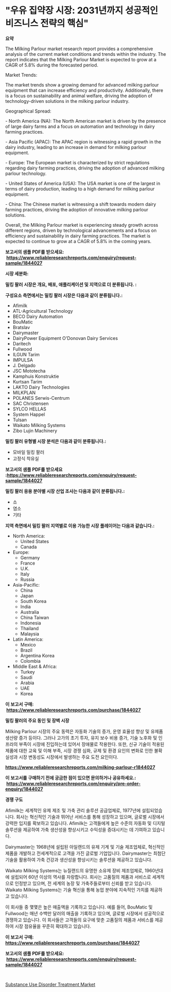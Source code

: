 <p><h1>"우유 집약장 시장: 2031년까지 성공적인 비즈니스 전략의 핵심"</h1></p><p><strong>요약</strong></p>
<p><p>The Milking Parlour market research report provides a comprehensive analysis of the current market conditions and trends within the industry. The report indicates that the Milking Parlour Market is expected to grow at a CAGR of 5.8% during the forecasted period.</p><p>Market Trends:</p><p>The market trends show a growing demand for advanced milking parlour equipment that can increase efficiency and productivity. Additionally, there is a focus on sustainability and animal welfare, driving the adoption of technology-driven solutions in the milking parlour industry.</p><p>Geographical Spread:</p><p>- North America (NA): The North American market is driven by the presence of large dairy farms and a focus on automation and technology in dairy farming practices.</p><p>- Asia Pacific (APAC): The APAC region is witnessing a rapid growth in the dairy industry, leading to an increase in demand for milking parlour equipment.</p><p>- Europe: The European market is characterized by strict regulations regarding dairy farming practices, driving the adoption of advanced milking parlour technology.</p><p>- United States of America (USA): The USA market is one of the largest in terms of dairy production, leading to a high demand for milking parlour equipment.</p><p>- China: The Chinese market is witnessing a shift towards modern dairy farming practices, driving the adoption of innovative milking parlour solutions.</p><p>Overall, the Milking Parlour market is experiencing steady growth across different regions, driven by technological advancements and a focus on efficiency and sustainability in dairy farming practices. The market is expected to continue to grow at a CAGR of 5.8% in the coming years.</p></p>
<p><strong>보고서의 샘플 PDF를 받으세요: &nbsp;<a href="https://www.reliableresearchreports.com/enquiry/request-sample/1844027">https://www.reliableresearchreports.com/enquiry/request-sample/1844027</a></strong></p>
<p><strong>시장 세분화:</strong></p>
<p><strong> 밀킹 팔러 시장은 개요, 배포, 애플리케이션 및 지역으로 더 분류됩니다. :</strong></p>
<p><strong>구성요소 측면에서는 밀킹 팔러 시장은 다음과 같이 분류됩니다.:</strong></p>
<p><ul><li>Afimilk</li><li>ATL-Agricultural Technology</li><li>BECO Dairy Automation</li><li>BouMatic</li><li>Bratslav</li><li>Dairymaster</li><li>DairyPower Equipment O'Donovan Dairy Services</li><li>Daritech</li><li>Fullwood</li><li>ILGUN Tarim</li><li>IMPULSA</li><li>J. Delgado</li><li>JSC Mototecha</li><li>Kamphuis Konstruktie</li><li>Kurtsan Tarim</li><li>LAKTO Dairy Technologies</li><li>MILKPLAN</li><li>POLANES Serwis-Centrum</li><li>SAC Christensen</li><li>SYLCO HELLAS</li><li>System Happel</li><li>Tulsan</li><li>Waikato Milking Systems</li><li>Zibo Lujin Machinery</li></ul></p>
<p><strong> 밀킹 팔러 유형별 시장 분석은 다음과 같이 분류됩니다.:</strong></p>
<p><ul><li>모바일 밀킹 팔러</li><li>고정식 착유실</li></ul></p>
<p><strong>보고서의 샘플 PDF를 받으세요 :<a href="https://www.reliableresearchreports.com/enquiry/request-sample/1844027">https://www.reliableresearchreports.com/enquiry/request-sample/1844027</a></strong></p>
<p><strong> 밀킹 팔러 응용 분야별 시장 산업 조사는 다음과 같이 분류됩니다.:</strong></p>
<p><ul><li>소</li><li>염소</li><li>기타</li></ul></p>
<p><strong>지역 측면에서 밀킹 팔러 지역별로 이용 가능한 시장 플레이어는 다음과 같습니다.:</strong></p>
<p><ul>
    <li>
        North America:
        <ul>
            <li>United States</li>
            <li>Canada</li>
        </ul>
    </li>
    <li>
        Europe:
        <ul>
            <li>Germany</li>
            <li>France</li>
            <li>U.K.</li>
            <li>Italy</li>
            <li>Russia</li>
        </ul>
    </li>
    <li>
        Asia-Pacific:
        <ul>
            <li>China</li>
            <li>Japan</li>
            <li>South Korea</li>
            <li>India</li>
            <li>Australia</li>
            <li>China Taiwan</li>
            <li>Indonesia</li>
            <li>Thailand</li>
            <li>Malaysia</li>
        </ul>
    </li>
    <li>
        Latin America:
        <ul>
            <li>Mexico</li>
            <li>Brazil</li>
            <li>Argentina Korea</li>
            <li>Colombia</li>
        </ul>
    </li>
    <li>
        Middle East & Africa:
        <ul>
            <li>Turkey</li>
            <li>Saudi</li>
            <li>Arabia</li>
            <li>UAE</li>
            <li>Korea</li>
        </ul>
    </li>
    </ul></p>
<p><strong>이 보고서 구매: &nbsp;<a href="https://www.reliableresearchreports.com/purchase/1844027">https://www.reliableresearchreports.com/purchase/1844027</a></strong></p>
<p><strong>밀킹 팔러의 주요 동인 및 장벽 시장</strong></p>
<p><p>Milking Parlour 시장의 주요 동력은 자동화 기술의 증가, 운영 효율성 향상 및 유제품 생산량 증가 등이다. 그러나 고가의 초기 투자, 유지 보수 비용 증가, 기술 노후화 및 인프라의 부족이 시장에 진입하는데 있어서 장애물로 작용한다. 또한, 신규 기술이 적용된 제품에 대한 교육 및 이해 부족, 시장 경쟁 심화, 규제 및 환경 요인의 변화로 인한 불확실성과 시장 변동성도 시장에서 발생하는 주요 도전 요인이다.</p></p>
<p><strong><a href="https://www.reliableresearchreports.com/milking-parlour-r1844027">https://www.reliableresearchreports.com/milking-parlour-r1844027</a></strong></p>
<p><strong>이 보고서를 구매하기 전에 궁금한 점이 있으면 문의하거나 공유하세요.: &nbsp;<a href="https://www.reliableresearchreports.com/enquiry/pre-order-enquiry/1844027">https://www.reliableresearchreports.com/enquiry/pre-order-enquiry/1844027</a></strong></p>
<p><strong>경쟁 구도</strong></p>
<p><p>Afimilk는 세계적인 유제 제조 및 가축 관리 솔루션 공급업체로, 1977년에 설립되었습니다. 회사는 혁신적인 기술과 뛰어난 서비스를 통해 성장하고 있으며, 글로벌 시장에서 강력한 입지를 확보하고 있습니다. Afimilk는 고객들에게 높은 수준의 자동화 및 디지털 솔루션을 제공하여 가축 생산성을 향상시키고 수익성을 증대시키는 데 기여하고 있습니다.</p><p>Dairymaster는 1968년에 설립된 아일랜드의 유제 기계 및 기술 제조업체로, 혁신적인 제품을 개발하고 전세계적으로 고객을 가진 글로벌 기업입니다. Dairymaster는 최첨단 기술을 활용하여 가축 건강과 생산성을 향상시키는 솔루션을 제공하고 있습니다.</p><p>Waikato Milking Systems는 뉴질랜드의 유명한 소유제 장비 제조업체로, 1960년대에 설립되어 60년 이상의 역사를 자랑합니다. 회사는 고품질의 제품과 서비스로 세계적으로 인정받고 있으며, 전 세계의 농장 및 가축주들로부터 신뢰를 받고 있습니다. Waikato Milking Systems는 기술 혁신을 통해 농업 분야에 지속적인 가치를 제공하고 있습니다.</p><p>이 회사들 중 몇몇은 높은 매출액을 기록하고 있습니다. 예를 들어, BouMatic 및 Fullwood는 매년 수백만 달러의 매출을 기록하고 있으며, 글로벌 시장에서 성공적으로 경쟁하고 있습니다. 이 회사들은 고객들의 요구에 맞춘 고품질의 제품과 서비스를 제공하여 시장 점유율을 꾸준히 확대하고 있습니다.</p></p>
<p><strong>이 보고서 구매: &nbsp; <a href="https://www.reliableresearchreports.com/purchase/1844027">https://www.reliableresearchreports.com/purchase/1844027</a></strong></p>
<p><strong>보고서의 샘플 PDF를 받으세요: &nbsp;<a href="https://www.reliableresearchreports.com/enquiry/request-sample/1844027">https://www.reliableresearchreports.com/enquiry/request-sample/1844027</a></strong><strong></strong></p>
<p>&nbsp;</p>
<p><p><a href="https://github.com/ChiragRP21/Market-Research-Report-List-4/blob/main/substance-use-disorder-treatment-market.md">Substance Use Disorder Treatment Market</a></p></p>